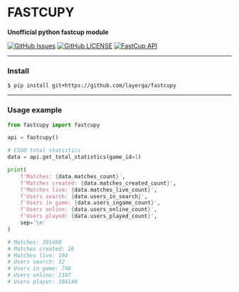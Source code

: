 # FASTCUPY
**Unofficial python fastcup module**

[![GitHub Issues](https://img.shields.io/github/issues/layerqa/fastcupy)](https://github.com/layerqa/fastcupy/issues)
[![GitHub LICENSE](https://img.shields.io/github/license/layerqa/fastcupy)](https://github.com/layerqa/fastcupy/blob/main/LICENSE)
[![FastCup API](https://img.shields.io/badge/FASTCUP-API-orange)](https://api.fastcup.net/)

------------

### **Install**
```
$ pip install git+https://github.com/layerqa/fastcupy
```

------------

### **Usage example**

```python
from fastcupy import fastcupy

api = fastcupy()

# CSGO total statistics
data = api.get_total_statistics(game_id=1)

print(
    f'Matches: {data.matches_count}',
    f'Matches created: {data.matches_created_count}',
    f'Matches live: {data.matches_live_count}',
    f'Users search: {data.users_in_search}',
    f'Users in game: {data.users_ingame_count}',
    f'Users online: {data.users_online_count}',
    f'Users played: {data.users_played_count}',
    sep='\n'
)

# Matches: 391469
# Matches created: 26
# Matches live: 104
# Users search: 32
# Users in game: 746
# Users online: 1197
# Users player: 104148
```
